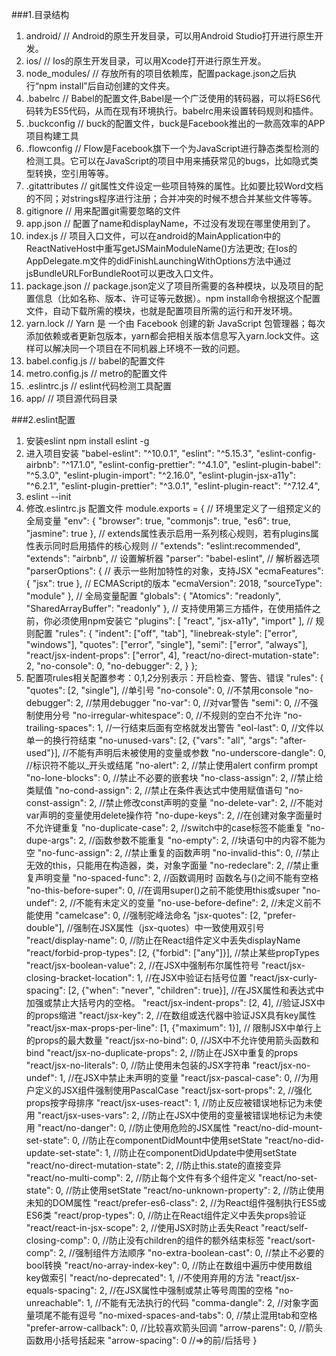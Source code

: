 ###1.目录结构
1. android/  					// Android的原生开发目录，可以用Android Studio打开进行原生开发。
2. ios/								// Ios的原生开发目录，可以用Xcode打开进行原生开发。
3. node_modules/			// 存放所有的项目依赖库，配置package.json之后执行“npm install”后自动创建的文件夹。
4. .babelrc						// Babel的配置文件,Babel是一个广泛使用的转码器，可以将ES6代码转为ES5代码，从而在现有环境执行。babelrc用来设置转码规则和插件。
5. .buckconfig				// buck的配置文件，buck是Facebook推出的一款高效率的APP项目构建工具
6. .flowconfig				// Flow是Facebook旗下一个为JavaScript进行静态类型检测的检测工具。它可以在JavaScript的项目中用来捕获常见的bugs，比如隐式类型转换，空引用等等。
7. .gitattributes			// git属性文件设定一些项目特殊的属性。比如要比较Word文档的不同；对strings程序进行注册；合并冲突的时候不想合并某些文件等等。
8. gitignore 					// 用来配置git需要忽略的文件
9. app.json						// 配置了name和displayName，不过没有发现在哪里使用到了。
10. index.js					// 项目入口文件，可以在android的MainApplication中的ReactNativeHost中重写getJSMainModuleName()方法更改; 在Ios的AppDelegate.m文件的didFinishLaunchingWithOptions方法中通过jsBundleURLForBundleRoot可以更改入口文件。
11. package.json			//  package.json定义了项目所需要的各种模块，以及项目的配置信息（比如名称、版本、许可证等元数据）。npm install命令根据这个配置文件，自动下载所需的模块，也就是配置项目所需的运行和开发环境。
12. yarn.lock					// Yarn 是 一个由 Facebook 创建的新 JavaScript 包管理器；每次添加依赖或者更新包版本，yarn都会把相关版本信息写入yarn.lock文件。这样可以解决同一个项目在不同机器上环境不一致的问题。
13. babel.config.js		// babel的配置文件
14. metro.config.js		// metro的配置文件
15. .eslintrc.js			// eslint代码检测工具配置
15. app/							// 项目源代码目录



###2.eslint配置
1. 安装eslint  npm install eslint -g
2. 进入项目安装
	"babel-eslint": "^10.0.1",
	"eslint": "^5.15.3",
	"eslint-config-airbnb": "^17.1.0",
	"eslint-config-prettier": "^4.1.0",
	"eslint-plugin-babel": "^5.3.0",
	"eslint-plugin-import": "^2.16.0",
	"eslint-plugin-jsx-a11y": "^6.2.1",
	"eslint-plugin-prettier": "^3.0.1",
	"eslint-plugin-react": "^7.12.4",
3. eslint --init
4. 修改.eslintrc.js 配置文件
module.exports = {
    // 环境里定义了一组预定义的全局变量
    "env": {
        "browser": true,
        "commonjs": true,
        "es6": true,
        "jasmine": true
    },
    // extends属性表示启用一系列核心规则，若有plugins属性表示同时启用插件的核心规则
    // "extends": "eslint:recommended",
    "extends": "airbnb",
    // 设置解析器
    "parser": "babel-eslint",
    // 解析器选项
    "parserOptions": {
        // 表示一些附加特性的对象，支持JSX
        "ecmaFeatures": {
            "jsx": true
        },
        // ECMAScript的版本
        "ecmaVersion": 2018,
        "sourceType": "module"
    },
    // 全局变量配置
    "globals": {
        "Atomics": "readonly",
        "SharedArrayBuffer": "readonly"
    },
    // 支持使用第三方插件，在使用插件之前，你必须使用npm安装它
    "plugins": [
        "react",
        "jsx-a11y",
        "import"
    ],
    // 规则配置
    "rules": {
        "indent": ["off", "tab"],
        "linebreak-style": ["error", "windows"],
        "quotes": ["error", "single"],
        "semi": ["error", "always"],
        "react/jsx-indent-props": ["error", 4],
        "react/no-direct-mutation-state": 2,
        "no-console": 0,
        "no-debugger": 2,
    }
};
5. 配置项rules相关配置参考：0,1,2分别表示：开启检查、警告、错误
	"rules": {
    "quotes": [2, "single"], //单引号
    "no-console": 0, //不禁用console
    "no-debugger": 2, //禁用debugger
    "no-var": 0, //对var警告
    "semi": 0, //不强制使用分号
    "no-irregular-whitespace": 0, //不规则的空白不允许
    "no-trailing-spaces": 1, //一行结束后面有空格就发出警告
    "eol-last": 0, //文件以单一的换行符结束
    "no-unused-vars": [2, {"vars": "all", "args": "after-used"}], //不能有声明后未被使用的变量或参数
    "no-underscore-dangle": 0, //标识符不能以_开头或结尾
    "no-alert": 2, //禁止使用alert confirm prompt
    "no-lone-blocks": 0, //禁止不必要的嵌套块
    "no-class-assign": 2, //禁止给类赋值
    "no-cond-assign": 2, //禁止在条件表达式中使用赋值语句
    "no-const-assign": 2, //禁止修改const声明的变量
    "no-delete-var": 2, //不能对var声明的变量使用delete操作符
    "no-dupe-keys": 2, //在创建对象字面量时不允许键重复
    "no-duplicate-case": 2, //switch中的case标签不能重复
    "no-dupe-args": 2, //函数参数不能重复
    "no-empty": 2, //块语句中的内容不能为空
    "no-func-assign": 2, //禁止重复的函数声明
    "no-invalid-this": 0, //禁止无效的this，只能用在构造器，类，对象字面量
    "no-redeclare": 2, //禁止重复声明变量
    "no-spaced-func": 2, //函数调用时 函数名与()之间不能有空格
    "no-this-before-super": 0, //在调用super()之前不能使用this或super
    "no-undef": 2, //不能有未定义的变量
    "no-use-before-define": 2, //未定义前不能使用
    "camelcase": 0, //强制驼峰法命名
    "jsx-quotes": [2, "prefer-double"], //强制在JSX属性（jsx-quotes）中一致使用双引号
    "react/display-name": 0, //防止在React组件定义中丢失displayName
    "react/forbid-prop-types": [2, {"forbid": ["any"]}], //禁止某些propTypes
    "react/jsx-boolean-value": 2, //在JSX中强制布尔属性符号
    "react/jsx-closing-bracket-location": 1, //在JSX中验证右括号位置
    "react/jsx-curly-spacing": [2, {"when": "never", "children": true}], //在JSX属性和表达式中加强或禁止大括号内的空格。
    "react/jsx-indent-props": [2, 4], //验证JSX中的props缩进
    "react/jsx-key": 2, //在数组或迭代器中验证JSX具有key属性
    "react/jsx-max-props-per-line": [1, {"maximum": 1}], // 限制JSX中单行上的props的最大数量
    "react/jsx-no-bind": 0, //JSX中不允许使用箭头函数和bind
    "react/jsx-no-duplicate-props": 2, //防止在JSX中重复的props
    "react/jsx-no-literals": 0, //防止使用未包装的JSX字符串
    "react/jsx-no-undef": 1, //在JSX中禁止未声明的变量
    "react/jsx-pascal-case": 0, //为用户定义的JSX组件强制使用PascalCase
    "react/jsx-sort-props": 2, //强化props按字母排序
    "react/jsx-uses-react": 1, //防止反应被错误地标记为未使用
    "react/jsx-uses-vars": 2, //防止在JSX中使用的变量被错误地标记为未使用
    "react/no-danger": 0, //防止使用危险的JSX属性
    "react/no-did-mount-set-state": 0, //防止在componentDidMount中使用setState
    "react/no-did-update-set-state": 1, //防止在componentDidUpdate中使用setState
    "react/no-direct-mutation-state": 2, //防止this.state的直接变异
    "react/no-multi-comp": 2, //防止每个文件有多个组件定义
    "react/no-set-state": 0, //防止使用setState
    "react/no-unknown-property": 2, //防止使用未知的DOM属性
    "react/prefer-es6-class": 2, //为React组件强制执行ES5或ES6类
    "react/prop-types": 0, //防止在React组件定义中丢失props验证
    "react/react-in-jsx-scope": 2, //使用JSX时防止丢失React
    "react/self-closing-comp": 0, //防止没有children的组件的额外结束标签
    "react/sort-comp": 2, //强制组件方法顺序
    "no-extra-boolean-cast": 0, //禁止不必要的bool转换
    "react/no-array-index-key": 0, //防止在数组中遍历中使用数组key做索引
    "react/no-deprecated": 1, //不使用弃用的方法
    "react/jsx-equals-spacing": 2, //在JSX属性中强制或禁止等号周围的空格
    "no-unreachable": 1, //不能有无法执行的代码
    "comma-dangle": 2, //对象字面量项尾不能有逗号
    "no-mixed-spaces-and-tabs": 0, //禁止混用tab和空格
    "prefer-arrow-callback": 0, //比较喜欢箭头回调
    "arrow-parens": 0, //箭头函数用小括号括起来
    "arrow-spacing": 0 //=>的前/后括号
  }
